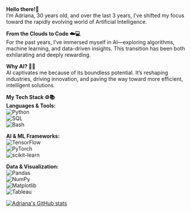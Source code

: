 **Hello there!👋**  
I’m Adriana, 30 years old, and over the last 3 years, I’ve shifted my focus toward the rapidly evolving world of Artificial Intelligence.

**From the Clouds to Code ☁️💻**  
For the past years, I’ve immersed myself in AI—exploring algorithms, machine learning, and data-driven insights. This transition has been both exhilarating and deeply rewarding.

**Why AI? 🤖🌐**  
AI captivates me because of its boundless potential. It’s reshaping industries, driving innovation, and paving the way toward more efficient, intelligent solutions.

**My Tech Stack ⚙️📚**  
**Languages & Tools:**  
![Python](https://img.shields.io/badge/Python-3776AB?style=flat-square&logo=python&logoColor=white)  
![SQL](https://img.shields.io/badge/SQL-005C84?style=flat-square&logo=amazon-dynamodb&logoColor=white)  
![Bash](https://img.shields.io/badge/Bash-4EAA25?style=flat-square&logo=gnu-bash&logoColor=white)

**AI & ML Frameworks:**  
![TensorFlow](https://img.shields.io/badge/TensorFlow-FF6F00?style=flat-square&logo=tensorflow&logoColor=white)  
![PyTorch](https://img.shields.io/badge/PyTorch-EE4C2C?style=flat-square&logo=pytorch&logoColor=white)  
![scikit-learn](https://img.shields.io/badge/scikit--learn-F7931E?style=flat-square&logo=scikit-learn&logoColor=white)

**Data & Visualization:**  
![Pandas](https://img.shields.io/badge/Pandas-150458?style=flat-square&logo=pandas&logoColor=white)  
![NumPy](https://img.shields.io/badge/NumPy-013243?style=flat-square&logo=numpy&logoColor=white)  
![Matplotlib](https://img.shields.io/badge/Matplotlib-11557c?style=flat-square&logo=Plotly&logoColor=white)  
![Tableau](https://img.shields.io/badge/Tableau-E97627?style=flat-square&logo=tableau&logoColor=white)

[![Adriana's GitHub stats](https://github-readme-stats.vercel.app/api?username=adriana394)](https://github.com/anuraghazra/github-readme-stats)

